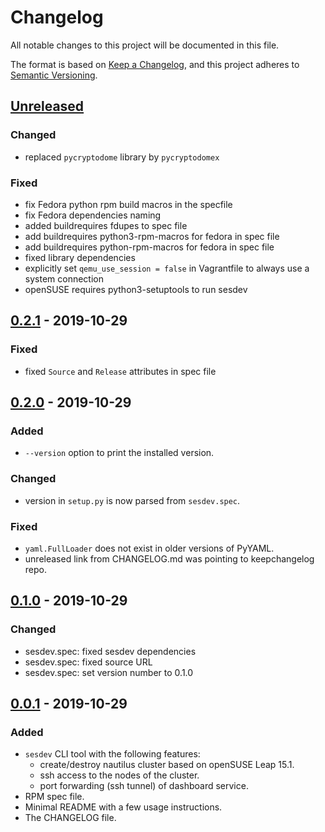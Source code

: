 # Changelog

All notable changes to this project will be documented in this file.

The format is based on [Keep a Changelog](https://keepachangelog.com/en/1.0.0/),
and this project adheres to [Semantic Versioning](https://semver.org/spec/v2.0.0.html).

## [Unreleased]
### Changed
- replaced `pycryptodome` library by `pycryptodomex`

### Fixed
- fix Fedora python rpm build macros in the specfile
- fix Fedora dependencies naming
- added buildrequires fdupes to spec file
- add buildrequires python3-rpm-macros for fedora in spec file
- add buildrequires python-rpm-macros for fedora in spec file
- fixed library dependencies
- explicitly set `qemu_use_session = false` in Vagrantfile to always use a system connection
- openSUSE requires python3-setuptools to run sesdev

## [0.2.1] - 2019-10-29
### Fixed
- fixed `Source` and `Release` attributes in spec file

## [0.2.0] - 2019-10-29
### Added
- `--version` option to print the installed version.

### Changed
- version in `setup.py` is now parsed from `sesdev.spec`.

### Fixed
- `yaml.FullLoader` does not exist in older versions of PyYAML.
- unreleased link from CHANGELOG.md was pointing to keepchangelog repo.

## [0.1.0] - 2019-10-29
### Changed
- sesdev.spec: fixed sesdev dependencies
- sesdev.spec: fixed source URL
- sesdev.spec: set version number to 0.1.0

## [0.0.1] - 2019-10-29
### Added
- `sesdev` CLI tool with the following features:
  - create/destroy nautilus cluster based on openSUSE Leap 15.1.
  - ssh access to the nodes of the cluster.
  - port forwarding (ssh tunnel) of dashboard service.
- RPM spec file.
- Minimal README with a few usage instructions.
- The CHANGELOG file.

[unreleased]: https://github.com/rjfd/sesdev/compare/v0.2.1...HEAD
[0.2.1]: https://github.com/rjfd/sesdev/releases/tag/v0.2.1
[0.2.0]: https://github.com/rjfd/sesdev/releases/tag/v0.2.0
[0.1.0]: https://github.com/rjfd/sesdev/releases/tag/v0.1.0
[0.0.1]: https://github.com/rjfd/sesdev/releases/tag/v0.0.1